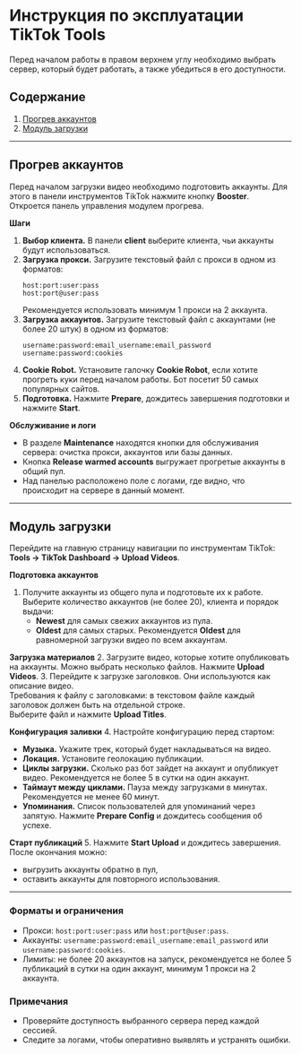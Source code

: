 # Инструкция по эксплуатации TikTok Tools

Перед началом работы в правом верхнем углу необходимо выбрать сервер, который будет работать, а также убедиться в его доступности.

## Содержание
1. [Прогрев аккаунтов](#прогрев-аккаунтов)
2. [Модуль загрузки](#модуль-загрузки)

---

## Прогрев аккаунтов

Перед началом загрузки видео необходимо подготовить аккаунты. Для этого в панели инструментов TikTok нажмите кнопку **Booster**. Откроется панель управления модулем прогрева.

**Шаги**
1. **Выбор клиента.** В панели **client** выберите клиента, чьи аккаунты будут использоваться.
2. **Загрузка прокси.** Загрузите текстовый файл с прокси в одном из форматов:  
   ```
   host:port:user:pass
   host:port@user:pass
   ```
   Рекомендуется использовать минимум 1 прокси на 2 аккаунта.
3. **Загрузка аккаунтов.** Загрузите текстовый файл с аккаунтами (не более 20 штук) в одном из форматов:  
   ```
   username:password:email_username:email_password
   username:password:cookies
   ```
4. **Cookie Robot.** Установите галочку **Cookie Robot**, если хотите прогреть куки перед началом работы. Бот посетит 50 самых популярных сайтов.
5. **Подготовка.** Нажмите **Prepare**, дождитесь завершения подготовки и нажмите **Start**.

**Обслуживание и логи**
* В разделе **Maintenance** находятся кнопки для обслуживания сервера: очистка прокси, аккаунтов или базы данных.  
* Кнопка **Release warmed accounts** выгружает прогретые аккаунты в общий пул.  
* Над панелью расположено поле с логами, где видно, что происходит на сервере в данный момент.

---

## Модуль загрузки

Перейдите на главную страницу навигации по инструментам TikTok: **Tools → TikTok Dashboard → Upload Videos**.

**Подготовка аккаунтов**
1. Получите аккаунты из общего пула и подготовьте их к работе. Выберите количество аккаунтов (не более 20), клиента и порядок выдачи:  
   * **Newest** для самых свежих аккаунтов из пула.  
   * **Oldest** для самых старых. Рекомендуется **Oldest** для равномерной загрузки видео по всем аккаунтам.

**Загрузка материалов**
2. Загрузите видео, которые хотите опубликовать на аккаунты. Можно выбрать несколько файлов. Нажмите **Upload Videos**.
3. Перейдите к загрузке заголовков. Они используются как описание видео.  
   Требования к файлу с заголовками: в текстовом файле каждый заголовок должен быть на отдельной строке.  
   Выберите файл и нажмите **Upload Titles**.

**Конфигурация заливки**
4. Настройте конфигурацию перед стартом:  
   * **Музыка.** Укажите трек, который будет накладываться на видео.  
   * **Локация.** Установите геолокацию публикации.  
   * **Циклы загрузки.** Сколько раз бот зайдет на аккаунт и опубликует видео. Рекомендуется не более 5 в сутки на один аккаунт.  
   * **Таймаут между циклами.** Пауза между загрузками в минутах. Рекомендуется не менее 60 минут.  
   * **Упоминания.** Список пользователей для упоминаний через запятую.
   Нажмите **Prepare Config** и дождитесь сообщения об успехе.

**Старт публикаций**
5. Нажмите **Start Upload** и дождитесь завершения. После окончания можно:  
   * выгрузить аккаунты обратно в пул,  
   * оставить аккаунты для повторного использования.

---

### Форматы и ограничения
* Прокси: `host:port:user:pass` или `host:port@user:pass`.
* Аккаунты: `username:password:email_username:email_password` или `username:password:cookies`.
* Лимиты: не более 20 аккаунтов на запуск, рекомендуется не более 5 публикаций в сутки на один аккаунт, минимум 1 прокси на 2 аккаунта.

### Примечания
* Проверяйте доступность выбранного сервера перед каждой сессией.
* Следите за логами, чтобы оперативно выявлять и устранять ошибки.
